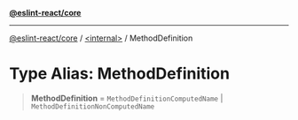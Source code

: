 [**@eslint-react/core**](../../README.md)

***

[@eslint-react/core](../../README.md) / [\<internal\>](../README.md) / MethodDefinition

# Type Alias: MethodDefinition

> **MethodDefinition** = `MethodDefinitionComputedName` \| `MethodDefinitionNonComputedName`
